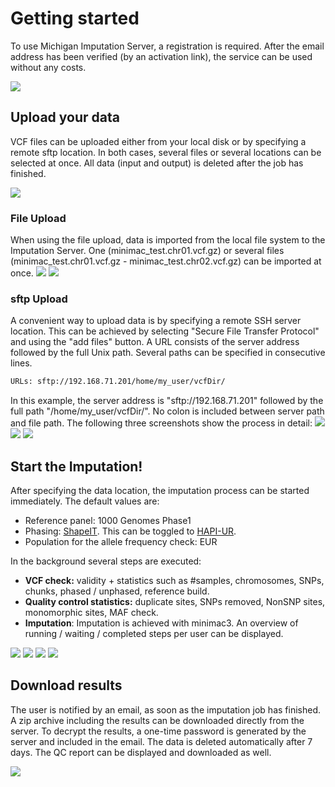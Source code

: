 # Getting started

To use Michigan Imputation Server, a registration is required. After the email address has been verified (by an activation link), the service can be used without any costs.

![](images/impute1.PNG)

## Upload your data

VCF files can be uploaded either from your local disk or by specifying a remote sftp location. In both cases, several files or several locations can be selected at once. All data (input and output) is deleted after the job has finished.

![](images/impute2.PNG)

### File Upload

When using the file upload, data is imported from the local file system to the Imputation Server. One (minimac_test.chr01.vcf.gz) or several files (minimac_test.chr01.vcf.gz - minimac_test.chr02.vcf.gz) can be imported at once. ![](/assets/img/tutorial/impute3.PNG) ![](/assets/img/tutorial/impute4_selectFiles.PNG)

### sftp Upload

A convenient way to upload data is by specifying a remote SSH server location. This can be achieved by selecting "Secure File Transfer Protocol" and using the "add files" button. A URL consists of the server address followed by the full Unix path. Several paths can be specified in consecutive lines.

````sh
URLs: sftp://192.168.71.201/home/my_user/vcfDir/
````

In this example, the server address is "sftp://192.168.71.201" followed by the full path "/home/my_user/vcfDir/". No colon is included between server path and file path. The following three screenshots show the process in detail: ![](images/impute4_sftp_1.PNG) ![](images/impute4_sftp_2.PNG) ![](images/impute4_sftp_3.PNG)


## Start the Imputation!

After specifying the data location, the imputation process can be started immediately. The default values are:

*   Reference panel: 1000 Genomes Phase1
*   Phasing: [ShapeIT](http://www.shapeit.fr). This can be toggled to [HAPI-UR](https://code.google.com/p/hapi-ur/).
*   Population for the allele frequency check: EUR

In the background several steps are executed:

*   **VCF check:** validity + statistics such as #samples, chromosomes, SNPs, chunks, phased / unphased, reference build.
*   **Quality control statistics:** duplicate sites, SNPs removed, NonSNP sites, monomorphic sites, MAF check.
*   **Imputation**: Imputation is achieved with minimac3\. An overview of running / waiting / completed steps per user can be displayed.

![](images/impute_exec1.PNG)
![](images/impute_exec2.PNG)
![](images/impute_exec4.PNG)
![](images/impute_exec3.PNG)


## Download results

The user is notified by an email, as soon as the imputation job has finished. A zip archive including the results can be downloaded directly from the server. To decrypt the results, a one-time password is generated by the server and included in the email. The data is deleted automatically after 7 days. The QC report can be displayed and downloaded as well.

![](images/impute_exec5.PNG)
